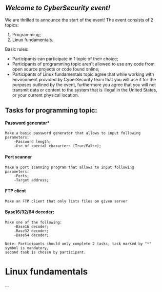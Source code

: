 ## _Welcome to CyberSecurity event!_
 
We are thrilled to announce the start of the event! The event consists of 2 topics:
 
1. Programming;
2. Linux fundamentals.
 
Basic rules:
- Participants can participate in 1 topic of their choice;
- Participants of programming topic aren't allowed to use any code from open source projects or code found online;
- Participants of Linux fundamentals topic agree that while working with environment provided by CyberSecurity team that you will use it for the purposes outlined by the event, furthermore you agree that you will not transmit data or content to the system that is illegal in the United States, or your current physical location.
 
## Tasks for programming topic:
 
#### Password generator*
```
Make a basic password generator that allows to input following parameters:
    -Password length;
    -Use of special characters (True/False);
```
#### Port scanner
```
Make a port scanning program that allows to input following parameters:
    -Ports;
    -Target address;
```
#### FTP client
```
Make an FTP client that only lists files on given server
```
#### Base16/32/64 decoder:
```
Make one of the following:
    -Base16 decoder;
    -Base32 decoder;
    -Base64 decoder;
```
```
Note: Participants should only complete 2 tasks, task marked by "*" symbol is mandatory,
second task is chosen by participant.
```
 
# Linux fundamentals
 
...
 
